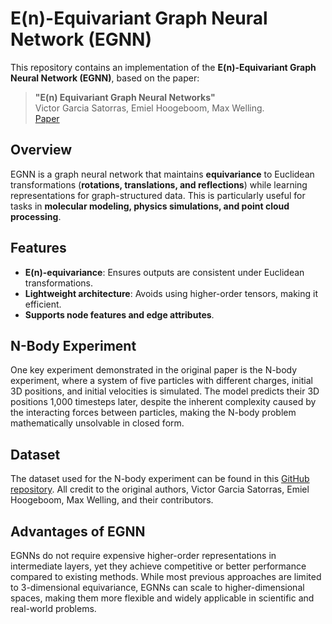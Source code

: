 # E(n)-Equivariant Graph Neural Network (EGNN)

This repository contains an implementation of the **E(n)-Equivariant Graph Neural Network (EGNN)**, based on the paper:

>**"E(n) Equivariant Graph Neural Networks"**  
> Victor Garcia Satorras, Emiel Hoogeboom, Max Welling.   
> [Paper](https://arxiv.org/abs/2102.09844)

## Overview

EGNN is a graph neural network that maintains **equivariance** to Euclidean transformations (**rotations, translations, and reflections**) while learning representations for graph-structured data. This is particularly useful for tasks in **molecular modeling, physics simulations, and point cloud processing**.

##  Features
- **E(n)-equivariance**: Ensures outputs are consistent under Euclidean transformations.
- **Lightweight architecture**: Avoids using higher-order tensors, making it efficient.
- **Supports node features and edge attributes**.

## N-Body Experiment

One key experiment demonstrated in the original paper is the N-body experiment, where a system of five particles with different charges, initial 3D positions, and initial velocities is simulated. The model predicts their 3D positions 1,000 timesteps later, despite the inherent complexity caused by the interacting forces between particles, making the N-body problem mathematically unsolvable in closed form.

## Dataset

The dataset used for the N-body experiment can be found in this [GitHub repository](https://github.com/vgsatorras/egnn). All credit to the original authors, Victor Garcia Satorras, Emiel Hoogeboom, Max Welling, and their contributors.

## Advantages of EGNN

EGNNs do not require expensive higher-order representations in intermediate layers, yet they achieve competitive or better performance compared to existing methods. While most previous approaches are limited to 3-dimensional equivariance, EGNNs can scale to higher-dimensional spaces, making them more flexible and widely applicable in scientific and real-world problems.
